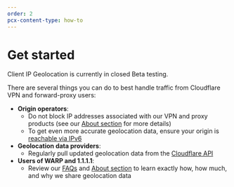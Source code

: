 ```yaml
---
order: 2
pcx-content-type: how-to
---
```


# Get started

<Aside type="note">

Client IP Geolocation is currently in closed Beta testing.

</Aside>

There are several things you can do to best handle traffic from Cloudflare VPN and forward-proxy users:

- **Origin operators**:
    - Do not block IP addresses associated with our VPN and proxy products (see our [About section](/about) for more details)
    - To get even more accurate geolocation data, ensure your origin is [reachable via IPv6](/faq)
- **Geolocation data providers**:
    - Regularly pull updated geolocation data from the [Cloudflare API](https://api.cloudflare.com/local-ip-ranges.csv)
- **Users of WARP and 1.1.1.1**:
    - Review our [FAQs](/faq#cloudflare-vpn-users) and [About section](/about) to learn exactly how, how much, and why we share geolocation data

